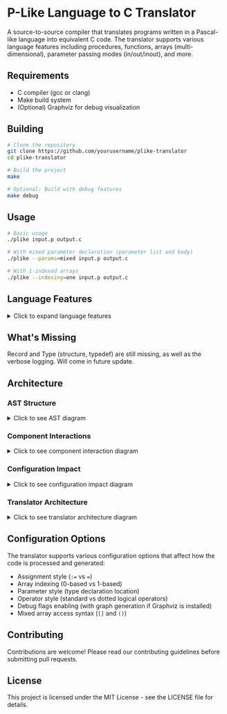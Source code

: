 # P-Like Language to C Translator

A source-to-source compiler that translates programs written in a Pascal-like language into equivalent C code. The translator supports various language features including procedures, functions, arrays (multi-dimensional), parameter passing modes (in/out/inout), and more.

## Requirements

- C compiler (gcc or clang)
- Make build system
- (Optional) Graphviz for debug visualization

## Building

```bash
# Clone the repository
git clone https://github.com/yourusername/plike-translator
cd plike-translator

# Build the project
make

# Optional: Build with debug features
make debug
```

## Usage

```bash
# Basic usage
./plike input.p output.c

# With mixed parameter declaration (parameter list and body)
./plike --params=mixed input.p output.c

# With 1-indexed arrays
./plike --indexing=one input.p output.c
```

## Language Features

<details>
<summary>Click to expand language features</summary>

### Basic Syntax
```pascal
// Function declaration
function sum(in a: integer, in b: integer): integer
begin
    sum := a + b;
end sum

// Procedure declaration
procedure swap(inout x: integer, inout y: integer)
var temp: integer;
begin 
    temp := x;
    x := y;
    y := temp;
end swap
```

### Array Operations
```pascal
// Fixed-size arrays
var arr: array[10] of integer;

// Range-based arrays
var matrix: array[1..5, 1..5] of real;

// Dynamic arrays
var dynamic: array[n] of integer;
```

### Parameter Passing Modes
- `in`: Pass by value (default)
- `out`: Pass by reference (write-only)
- `inout`: Pass by reference (read/write)

### Control Structures
- `if`/`elseif`/`else`/`endif`
- `while`/`endwhile`
- `for`/`endfor`
- `repeat`/`until`

</details>

## What's Missing

Record and Type (structure, typedef) are still missing, as well as the verbose logging. Will come in future update.


## Architecture

### AST Structure
<details>
<summary>Click to see AST diagram</summary>

```mermaid
classDiagram
    class ASTNode {
        +NodeType type
        +SourceLocation loc
        +NodeData data
        +ArrayBoundsData array_bounds
        +ASTNode** children
        +int child_count
        +int child_capacity
    }

    class NodeData {
        <<union>>
        +FunctionData function
        +VariableData variable
        +BinaryOpData binary_op
        +UnaryOpData unary_op
        +ArrayAccessData array_access
        +ParameterData parameter
        +char* value
    }

    class FunctionData {
        +char* name
        +char* return_type
        +ASTNode* params
        +ASTNode* body
        +bool is_procedure
        +bool type_before_name
        +bool is_pointer
        +int pointer_level
    }

    class VariableData {
        +char* name
        +char* type
        +bool is_array
        +bool is_pointer
        +int pointer_level
        +ArrayInfo array_info
        +bool is_param
        +char* param_mode
        +bool is_constant
        +SourceLocation decl_loc
    }

    class Symbol {
        +char* name
        +SymbolKind kind
        +SymbolInfo info
        +Scope* scope
    }

    class Scope {
        +ScopeType type
        +Scope* parent
        +Symbol** symbols
        +int symbol_count
    }

    ASTNode --* NodeData
    NodeData --* FunctionData
    NodeData --* VariableData
    Symbol --o Scope
    Scope --o Symbol
```

</details>

### Component Interactions
<details>
<summary>Click to see component interaction diagram</summary>

```mermaid
sequenceDiagram
    participant Main
    participant Config
    participant Lexer
    participant Parser
    participant AST
    participant SymTab
    participant Debug
    participant CodeGen
    participant Logger

    Main->>Config: Initialize configuration
    Main->>Debug: Initialize debug system
    Main->>Lexer: Create lexer
    
    activate Lexer
    Lexer->>Logger: Log initialization
    Lexer-->>Main: Return lexer instance
    deactivate Lexer

    Main->>Parser: Create parser
    activate Parser
    Parser->>SymTab: Create symbol table
    Parser->>Lexer: Request tokens
    loop Parsing
        Parser->>AST: Create nodes
        Parser->>SymTab: Update symbols
        Parser->>Debug: Log parser state
    end
    Parser-->>Main: Return AST
    deactivate Parser

    Main->>CodeGen: Create generator
    activate CodeGen
    CodeGen->>AST: Traverse tree
    CodeGen->>SymTab: Lookup symbols
    CodeGen->>Debug: Log generation
    CodeGen->>Logger: Write output
    deactivate CodeGen

    Main->>Logger: Cleanup
    Main->>Debug: Cleanup
```

</details>

### Configuration Impact
<details>
<summary>Click to see configuration impact diagram</summary>

```mermaid
flowchart LR
    subgraph Configuration
        direction TB
        assign[Assignment Style<br>:= vs =]
        array[Array Indexing<br>0-based vs 1-based]
        param[Parameter Style<br>Type Declaration]
        op[Operator Style<br>Standard vs Dotted]
        bounds[Array Bounds<br>Checking]
        mixed[Mixed Array<br>Access]
    end

    subgraph "Component Impacts"
        direction TB
        lex[Lexer]
        parse[Parser]
        sym[Symbol Table]
        code[Code Generator]
        debug[Debug System]
    end

    assign -->|Token Recognition| lex
    assign -->|AST Building| parse
    assign -->|Code Output| code
    
    array -->|Symbol Management| sym
    array -->|Bound Checking| code
    
    param -->|Parameter Processing| parse
    param -->|Symbol Creation| sym
    
    op -->|Token Recognition| lex
    op -->|Expression Parsing| parse
    
    bounds -->|Code Generation| code
    bounds -->|Debug Output| debug
    
    mixed -->|Array Access| parse
    mixed -->|Code Generation| code
```

</details>

### Translator Architecture
<details>
<summary>Click to see translator architecture diagram</summary>

```mermaid
flowchart TB
    subgraph Input/Output
        src[Source Code]
        cfg[Config Files]
        out[C Code Output]
        debug[Debug Output]
        logs[Log Files]
    end

    subgraph "Front End"
        direction TB
        lexer[Lexical Analyzer]
        subgraph "Token Processing"
            tok_stream[Token Stream]
            tok_valid[Token Validation]
        end
        parser[Syntax Parser]
    end

    subgraph "Symbol Management"
        direction TB
        symtab[Symbol Table]
        subgraph "Scope Management"
            global[Global Scope]
            local[Local Scopes]
        end
        param[Parameter Management]
    end

    subgraph "AST Management"
        direction TB
        ast[AST Builder]
        subgraph "Node Types"
            decl[Declarations]
            stmt[Statements]
            expr[Expressions]
        end
        valid[AST Validation]
    end

    subgraph "Code Generation"
        direction TB
        codegen[Code Generator]
        subgraph "Generation Steps"
            preproc[Preprocessing]
            trans[Translation]
            opt[Optimization]
        end
    end

    subgraph "Support Systems"
        direction TB
        debug_sys[Debug System]
        logger[Logger]
        error[Error Handler]
        config[Config Manager]
    end

    src --> lexer
    cfg --> config

    lexer --> tok_stream
    tok_stream --> tok_valid
    tok_valid --> parser
    
    parser --> ast
    parser <--> symtab
    
    symtab --> global
    symtab --> local
    symtab --> param
    
    ast --> decl
    ast --> stmt
    ast --> expr
    ast --> valid

    valid --> codegen
    codegen --> preproc
    preproc --> trans
    trans --> opt
    opt --> out

    config --> lexer
    config --> parser
    config --> codegen
    
    error --> debug
    error --> logs
    
    logger --> logs
    debug_sys --> debug

    lexer -.-> logger
    parser -.-> logger
    codegen -.-> logger
    
    lexer -.-> error
    parser -.-> error
    codegen -.-> error
    
    style lexer fill:#f9f,stroke:#333,stroke-width:2px
    style codegen fill:#bbf,stroke:#333,stroke-width:2px
    style symtab fill:#bfb,stroke:#333,stroke-width:2px
    style ast fill:#fbf,stroke:#333,stroke-width:2px
```

</details>

## Configuration Options

The translator supports various configuration options that affect how the code is processed and generated:

- Assignment style (`:=` vs `=`)
- Array indexing (0-based vs 1-based)
- Parameter style (type declaration location)
- Operator style (standard vs dotted logical operators)
- Debug flags enabling (with graph generation if Graphviz is installed)
- Mixed array access syntax (`[]` and `()`)

## Contributing

Contributions are welcome! Please read our contributing guidelines before submitting pull requests.

## License

This project is licensed under the MIT License - see the LICENSE file for details.

